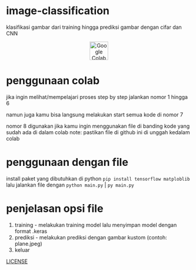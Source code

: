 # image-classification
klasifikasi gambar dari training hingga prediksi gambar dengan cifar dan CNN  

  <p align="center">
  <a href="https://colab.research.google.com/github/CloneTerial/image-classification/blob/main/image-classification.ipynb">
    <img src="https://colab.research.google.com/img/colab_favicon_256px.png" alt="Google Colab" alt="open in colab" width="50">
  </a>
</p>

# penggunaan colab  
jika ingin melihat/mempelajari proses step by step jalankan nomor 1 hingga 6 

namun juga kamu bisa langsung melakukan start semua kode di nomor 7  

nomor 8 digunakan jika kamu ingin menggunakan file di banding kode yang sudah ada di dalam colab 
note: pastikan file di github ini di unggah kedalam colab

# penggunaan dengan file 
install paket yang dibutuhkan di python 
`pip install tensorflow matploblib`
lalu jalankan file dengan 
`python main.py` | `py main.py`

# penjelasan opsi file 
1. training - melakukan training model lalu menyimpan model dengan format  .keras
2. prediksi - melakukan prediksi dengan gambar kustom (contoh: plane.jpeg)
3. keluar


[LICENSE](LICENSE)
